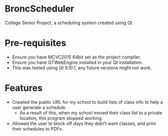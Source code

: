 # BroncScheduler
College Senior Project, a scheduling system created using Qt

 
# Pre-requisites
- Ensure you have MCVC2015 64bit set as the project compiler. 
- Ensure you have QTWebEngine installed in your Qt installation.
- This was tested using Qt 5.10.1, any future versions might not work.

 
# Features
- Crawled the public URL for my school to build lists of class info to help a user generate a schedule.
  - As a result of this, when my school moved their class list to a private location, this program stopped working.
- Allowed the user to block off days they didn't want classes, and print their schedules to PDFs. 

